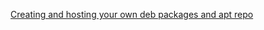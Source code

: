 


[Creating and hosting your own deb packages and apt repo](https://earthly.dev/blog/creating-and-hosting-your-own-deb-packages-and-apt-repo/)



